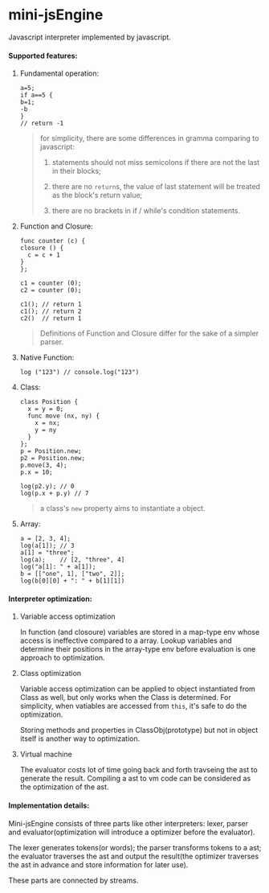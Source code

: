 # mini-jsEngine

Javascript interpreter implemented by javascript.

#### Supported features:

1. Fundamental operation:
   
   ```
   a=5;
   if a==5 {
   b=1;
   -b
   }  
   // return -1                     
   ```
   
   > for simplicity, there are some differences in gramma comparing to javascript:
   > 
   > 1. statements should not miss semicolons if there are not the last in their blocks;
   > 
   > 2. there are no `return`s, the value of last statement will be treated as the block's return value;
   > 
   > 3. there are no brackets in if / while's condition statements.

2. Function and Closure:
   
   ```
   func counter (c) {
   closure () {
     c = c + 1
   }
   };
   
   c1 = counter (0);
   c2 = counter (0);
   
   c1(); // return 1
   c1(); // return 2
   c2()  // return 1
   ```
   
   > Definitions of Function and Closure differ for the sake of a simpler parser.

3. Native Function:
   
   ```
   log ("123") // console.log("123")
   ```

4. Class:
   
   ```
   class Position {
     x = y = 0;
     func move (nx, ny) {
       x = nx;
       y = ny
     }
   };
   p = Position.new;
   p2 = Position.new;
   p.move(3, 4);
   p.x = 10;
   
   log(p2.y); // 0
   log(p.x + p.y) // 7
   ```
   
   > a class's `new` property aims to instantiate a object.

5. Array:
   
   ```
   a = [2, 3, 4];
   log(a[1]); // 3
   a[1] = "three";
   log(a);    // [2, "three", 4]
   log("a[1]: " + a[1]);
   b = [["one", 1], ["two", 2]];
   log(b[0][0] + ": " + b[1][1])
   ```



#### Interpreter optimization:

1. Variable access optimization
   
   In function (and closoure) variables are stored in a map-type env whose access is ineffective compared to a array. Lookup variables and determine their positions in the array-type env before evaluation is one approach to optimization.

2. Class optimization
   
   Variable access optimization can be applied to object instantiated from Class as well, but only works when the Class is determined. For simplicity, when vatiables are accessed from `this`, it's safe to do the optimization.
   
   Storing methods and properties in ClassObj(prototype) but not in object itself is another way to optimization. 

3. Virtual machine
   
   The evaluator costs lot of time going back and forth travseing the ast to generate the result. Compiling a ast to vm code can be considered as the optimization of the ast.

#### Implementation details:

Mini-jsEngine consists of three parts like other interpreters: lexer, parser and evaluator(optimization will introduce a optimizer before the evaluator). 

The lexer generates tokens(or words); the parser transforms tokens to a ast; the evaluator traverses the ast and output the result(the optimizer traverses the ast in advance and store information for later use).

These parts are connected by streams.


